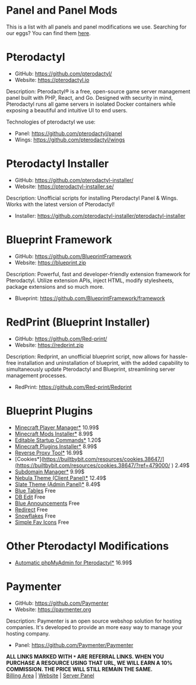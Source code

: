 # Panel and Panel Mods
This is a list with all panels and panel modifications we use.
Searching for our eggs? You can find them [here](https://github.com/CPTCR-Hosting/eggs).

# Pterodactyl
- GitHub: https://github.com/pterodactyl/
- Website: https://pterodactyl.io

Description:
Pterodactyl® is a free, open-source game server management panel built with PHP, React, and Go. Designed with security in mind, Pterodactyl runs all game servers in isolated Docker containers while exposing a beautiful and intuitive UI to end users.

Technologies of pterodactyl we use:
- Panel: https://github.com/pterodactyl/panel
- Wings: https://github.com/pterodactyl/wings

# Pterodactyl Installer
- GitHub: https://github.com/pterodactyl-installer/
- Website: https://pterodactyl-installer.se/

Description:
Unofficial scripts for installing Pterodactyl Panel & Wings. Works with the latest version of Pterodactyl!

- Installer: https://github.com/pterodactyl-installer/pterodactyl-installer

# Blueprint Framework
- GitHub: https://github.com/BlueprintFramework
- Website: https://blueprint.zip

Description:
Powerful, fast and developer-friendly extension framework for Pterodactyl. Utilize extension APIs, inject HTML, modify stylesheets, package extensions and so much more.

- Blueprint: https://github.com/BlueprintFramework/framework

# RedPrint (Blueprint Installer)
- GitHub: https://github.com/Red-print/
- Website: https://redprint.zip

Description:
Redprint, an unofficial blueprint script, now allows for hassle-free installation and uninstallation of blueprint, with the added capability to simultaneously update Pterodactyl and Blueprint, streamlining server management processes.

- RedPrint: https://github.com/Red-print/Redprint

# Blueprint Plugins
- [Minecraft Player Manager*](https://builtbybit.com/resources/minecraft-player-manager.47042/?ref=479000) 10.99$
- [Minecraft Mods Installer*](https://builtbybit.com/resources/mc-mods-installer-for-blueprint.52665/?ref=479000) 8.99$
- [Editable Startup Commands*](https://builtbybit.com/resources/editable-startup-commands-blueprint.52954/) 1.20$
- [Minecraft Plugins Installer*](https://builtbybit.com/resources/mc-plugins-installer-for-blueprint.52526/) 8.99$
- [Reverse Proxy Tool*](https://builtbybit.com/resources/reverse-proxy-for-blueprint.47759/?ref=479000) 16.99$
- [Cookies*](https://builtbybit.com/resources/cookies.38647/](https://builtbybit.com/resources/cookies.38647/?ref=479000/ ) 2.49$
- [Subdomain Manager*](https://builtbybit.com/resources/subdomain-manager-for-pterodactyl.42401/?ref=479000) 9.99$
- [Nebula Theme (Client Panel)*](https://builtbybit.com/resources/nebula.32442/?ref=479000) 12.49$
- [Slate Theme (Admin Panel)*](https://builtbybit.com/resources/slate.36101/?ref=479000) 8.49$
- [Blue Tables](https://www.sourcexchange.net/products/blue-tables?utm_source=blueprint.zip&utm_medium=card&utm_content=for_bluetables) Free
- [DB Edit](https://github.com/prplwtf/dbEdit?utm_source=blueprint.zip&utm_medium=card&utm_content=for_dbedit) Free
- [Blue Announcements](https://github.com/Spoopy2023/Blue-Announcements?utm_source=blueprint.zip&utm_medium=card&utm_content=for_blueannouncements) Free
- [Redirect](https://github.com/prplwtf/blueprint-redirect?utm_source=blueprint.zip&utm_medium=card&utm_content=for_redirect) Free
- [Snowflakes](https://github.com/prplwtf/Snowflakes?utm_source=blueprint.zip&utm_medium=card&utm_content=for_showflakes) Free
- [Simple Fav Icons](https://builtbybit.com/resources/simple-favicons.36020/) Free

# Other Pterodactyl Modifications
- [Automatic phpMyAdmin for Pterodactyl*](https://builtbybit.com/resources/automatic-phpmyadmin-for-pterodactyl.24760/?ref=479000) 16.99$

# Paymenter
- GitHub: https://github.com/Paymenter
- Website: https://paymenter.org

Description:
Paymenter is an open source webshop solution for hosting companies. It's developed to provide an more easy way to manage your hosting company.

- Panel: https://github.com/Paymenter/Paymenter

**ALL LINKS MARKED WITH `*` ARE REFERRAL LINKS. WHEN YOU PURCHASE A RESOURCE USING THAT URL, WE WILL EARN A 10% COMMISSION. THE PRICE WILL STILL REMAIN THE SAME.** <br>
[Billing Area](https://cptcr.shop) | [Website](https://cptcr.cc) | [Server Panel](https://panel.cptcr.cc)
